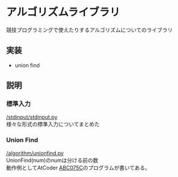 # アルゴリズムライブラリ

競技プログラミングで使えたりするアルゴリズムについてのライブラリ

## 実装
- union find

## 説明
### 標準入力
[/stdinput/stdinput.py](/stdinput/stdinput.py)  
様々な形式の標準入力についてまとめた  

### Union Find
[/algorithm/unionfind.py](/algorithm/unionfind.py)  
UnionFind(num)のnumは分ける前の数  
動作例としてAtCoder [ABC075C](https://atcoder.jp/contests/abc075/tasks/abc075_c)のプログラムが書いてある。



